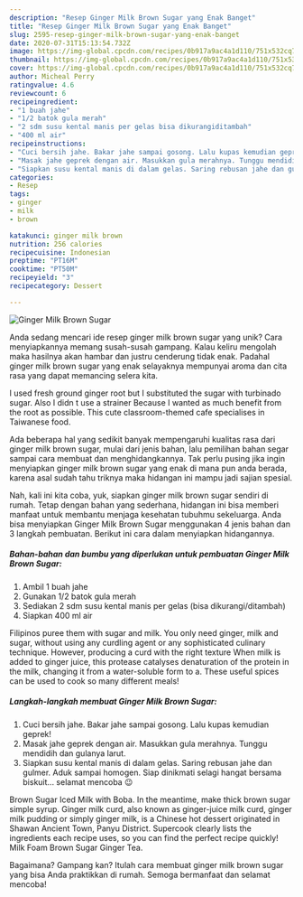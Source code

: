 ```yaml
---
description: "Resep Ginger Milk Brown Sugar yang Enak Banget"
title: "Resep Ginger Milk Brown Sugar yang Enak Banget"
slug: 2595-resep-ginger-milk-brown-sugar-yang-enak-banget
date: 2020-07-31T15:13:54.732Z
image: https://img-global.cpcdn.com/recipes/0b917a9ac4a1d110/751x532cq70/ginger-milk-brown-sugar-foto-resep-utama.jpg
thumbnail: https://img-global.cpcdn.com/recipes/0b917a9ac4a1d110/751x532cq70/ginger-milk-brown-sugar-foto-resep-utama.jpg
cover: https://img-global.cpcdn.com/recipes/0b917a9ac4a1d110/751x532cq70/ginger-milk-brown-sugar-foto-resep-utama.jpg
author: Micheal Perry
ratingvalue: 4.6
reviewcount: 6
recipeingredient:
- "1 buah jahe"
- "1/2 batok gula merah"
- "2 sdm susu kental manis per gelas bisa dikurangiditambah"
- "400 ml air"
recipeinstructions:
- "Cuci bersih jahe. Bakar jahe sampai gosong. Lalu kupas kemudian geprek!"
- "Masak jahe geprek dengan air. Masukkan gula merahnya. Tunggu mendidih dan gulanya larut."
- "Siapkan susu kental manis di dalam gelas. Saring rebusan jahe dan gulmer. Aduk sampai homogen. Siap dinikmati selagi hangat bersama biskuit... selamat mencoba 😉"
categories:
- Resep
tags:
- ginger
- milk
- brown

katakunci: ginger milk brown 
nutrition: 256 calories
recipecuisine: Indonesian
preptime: "PT16M"
cooktime: "PT50M"
recipeyield: "3"
recipecategory: Dessert

---
```



![Ginger Milk Brown Sugar](https://img-global.cpcdn.com/recipes/0b917a9ac4a1d110/751x532cq70/ginger-milk-brown-sugar-foto-resep-utama.jpg)

Anda sedang mencari ide resep ginger milk brown sugar yang unik? Cara menyiapkannya memang susah-susah gampang. Kalau keliru mengolah maka hasilnya akan hambar dan justru cenderung tidak enak. Padahal ginger milk brown sugar yang enak selayaknya mempunyai aroma dan cita rasa yang dapat memancing selera kita.

I used fresh ground ginger root but I substituted the sugar with turbinado sugar. Also I didn t use a strainer Because I wanted as much benefit from the root as possible. This cute classroom-themed cafe specialises in Taiwanese food.

Ada beberapa hal yang sedikit banyak mempengaruhi kualitas rasa dari ginger milk brown sugar, mulai dari jenis bahan, lalu pemilihan bahan segar sampai cara membuat dan menghidangkannya. Tak perlu pusing jika ingin menyiapkan ginger milk brown sugar yang enak di mana pun anda berada, karena asal sudah tahu triknya maka hidangan ini mampu jadi sajian spesial.


Nah, kali ini kita coba, yuk, siapkan ginger milk brown sugar sendiri di rumah. Tetap dengan bahan yang sederhana, hidangan ini bisa memberi manfaat untuk membantu menjaga kesehatan tubuhmu sekeluarga. Anda bisa menyiapkan Ginger Milk Brown Sugar menggunakan 4 jenis bahan dan 3 langkah pembuatan. Berikut ini cara dalam menyiapkan hidangannya.

<!--inarticleads1-->

##### Bahan-bahan dan bumbu yang diperlukan untuk pembuatan Ginger Milk Brown Sugar:

1. Ambil 1 buah jahe
1. Gunakan 1/2 batok gula merah
1. Sediakan 2 sdm susu kental manis per gelas (bisa dikurangi/ditambah)
1. Siapkan 400 ml air


Filipinos puree them with sugar and milk. You only need ginger, milk and sugar, without using any curdling agent or any sophisticated culinary technique. However, producing a curd with the right texture When milk is added to ginger juice, this protease catalyses denaturation of the protein in the milk, changing it from a water-soluble form to a. These useful spices can be used to cook so many different meals! 

<!--inarticleads2-->

##### Langkah-langkah membuat Ginger Milk Brown Sugar:

1. Cuci bersih jahe. Bakar jahe sampai gosong. Lalu kupas kemudian geprek!
1. Masak jahe geprek dengan air. Masukkan gula merahnya. Tunggu mendidih dan gulanya larut.
1. Siapkan susu kental manis di dalam gelas. Saring rebusan jahe dan gulmer. Aduk sampai homogen. Siap dinikmati selagi hangat bersama biskuit... selamat mencoba 😉


Brown Sugar Iced Milk with Boba. In the meantime, make thick brown sugar simple syrup. Ginger milk curd, also known as ginger-juice milk curd, ginger milk pudding or simply ginger milk, is a Chinese hot dessert originated in Shawan Ancient Town, Panyu District. Supercook clearly lists the ingredients each recipe uses, so you can find the perfect recipe quickly! Milk Foam Brown Sugar Ginger Tea. 

Bagaimana? Gampang kan? Itulah cara membuat ginger milk brown sugar yang bisa Anda praktikkan di rumah. Semoga bermanfaat dan selamat mencoba!
